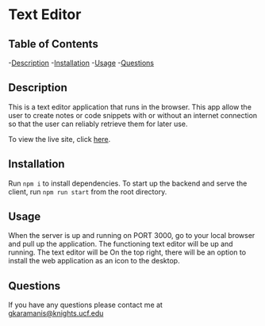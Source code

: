 # Text Editor

## Table of Contents
-[Description](#description)
-[Installation](#installation)
-[Usage](#usage)
-[Questions](#questions)

## Description
This is a text editor application that runs in the browser. This app allow the user to create notes or code snippets with or without an internet connection so that the user can reliably retrieve them for later use.

To view the live site, click [here]().

## Installation
Run `npm i` to install dependencies. To start up the backend and serve the client, run `npm run start` from the root directory.

## Usage
When the server is up and running on PORT 3000, go to your local browser and pull up the application. The functioning text editor will be up and running. The text editor will be On the top right, there will be an option to install the web application as an icon to the desktop. 

## Questions
If you have any questions please contact me at [gkaramanis@knights.ucf.edu](mailto:gkaramanis@knights.ucf.edu)